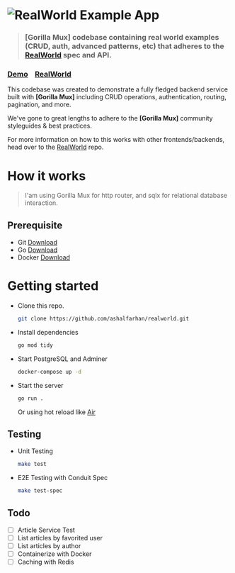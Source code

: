 # ![RealWorld Example App](logo.png)

> ### [Gorilla Mux] codebase containing real world examples (CRUD, auth, advanced patterns, etc) that adheres to the [RealWorld](https://github.com/gothinkster/realworld) spec and API.

### [Demo](https://demo.realworld.io/)&nbsp;&nbsp;&nbsp;&nbsp;[RealWorld](https://github.com/gothinkster/realworld)

This codebase was created to demonstrate a fully fledged backend service built with **[Gorilla Mux]** including CRUD operations, authentication, routing, pagination, and more.

We've gone to great lengths to adhere to the **[Gorilla Mux]** community styleguides & best practices.

For more information on how to this works with other frontends/backends, head over to the [RealWorld](https://github.com/gothinkster/realworld) repo.

# How it works

> I'am using Gorilla Mux for http router, and sqlx for relational database interaction.

## Prerequisite
- Git [Download](https://git-scm.com/book/en/v2/Getting-Started-Installing-Git)
- Go [Download](https://go.dev/dl/)
- Docker [Download](https://docs.docker.com/get-docker/)

# Getting started

- Clone this repo.
  ```bash
  git clone https://github.com/ashalfarhan/realworld.git
  ```
- Install dependencies
  ```bash
  go mod tidy
  ```
- Start PostgreSQL and Adminer
  ```bash
  docker-compose up -d
  ```
- Start the server
  ```bash
  go run .
  ```
  Or using hot reload like [Air](https://github.com/cosmtrek/air)


## Testing
- Unit Testing
  ```bash
  make test
  ```
- E2E Testing with Conduit Spec
  ```bash
  make test-spec
  ```

## Todo
- [ ] Article Service Test
- [ ] List articles by favorited user
- [ ] List articles by author
- [ ] Containerize with Docker
- [ ] Caching with Redis
